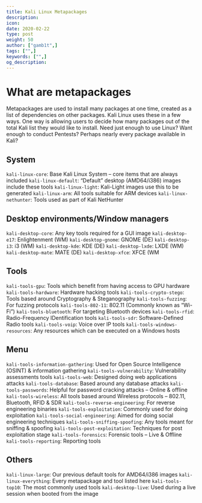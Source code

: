 ```yaml
---
title: Kali Linux Metapackages
description:
icon:
date: 2020-02-22
type: post
weight: 50
author: ["gamb1t",]
tags: ["",]
keywords: ["",]
og_description:
---
```


# What are metapackages

Metapackages are used to install many packages at one time, created as a list of dependencies on other packages. Kali Linux uses these in a few ways. One way is allowing users to decide how many packages out of the total Kali list they would like to install. Need just enough to use Linux? Want enough to conduct Pentests? Perhaps nearly every package available in Kali?

## System

`kali-linux-core`: Base Kali Linux System – core items that are always included
`kali-linux-default`: “Default” desktop (AMD64/i386) images include these tools
`kali-linux-light`: Kali-Light images use this to be generated
`kali-linux-arm`: All tools suitable for ARM devices
`kali-linux-nethunter`: Tools used as part of Kali NetHunter

## Desktop environments/Window managers

`kali-desktop-core`: Any key tools required for a GUI image
`kali-desktop-e17`: Enlightenment (WM)
`kali-desktop-gnome`: GNOME (DE)
`kali-desktop-i3`: i3 (WM)
`kali-desktop-kde`: KDE (DE)
`kali-desktop-lxde`: LXDE (WM)
`kali-desktop-mate`: MATE (DE)
`kali-desktop-xfce`: XFCE (WM

## Tools

`kali-tools-gpu`: Tools which benefit from having access to GPU hardware
`kali-tools-hardware`: Hardware hacking tools
`kali-tools-crypto-stego`: Tools based around Cryptography & Steganography
`kali-tools-fuzzing`: For fuzzing protocols
`kali-tools-802-11`: 802.11 (Commonly known as “Wi-Fi”)
`kali-tools-bluetooth`: For targeting Bluetooth devices
`kali-tools-rfid`: Radio-Frequency IDentification tools
`kali-tools-sdr`: Software-Defined Radio tools
`kali-tools-voip`: Voice over IP tools
`kali-tools-windows-resources`: Any resources which can be executed on a Windows hosts

## Menu

`kali-tools-information-gathering`: Used for Open Source Intelligence (OSINT) & information gathering
`kali-tools-vulnerability`: Vulnerability assessments tools
`kali-tools-web`: Designed doing web applications attacks
`kali-tools-database`: Based around any database attacks
`kali-tools-passwords`: Helpful for password cracking attacks – Online & offline
`kali-tools-wireless`: All tools based around Wireless protocols – 802.11, Bluetooth, RFID & SDR
`kali-tools-reverse-engineering`: For reverse engineering binaries
`kali-tools-exploitation`: Commonly used for doing exploitation
`kali-tools-social-engineering`: Aimed for doing social engineering techniques
`kali-tools-sniffing-spoofing`: Any tools meant for sniffing & spoofing
`kali-tools-post-exploitation`: Techniques for post exploitation stage
`kali-tools-forensics`: Forensic tools – Live & Offline
`kali-tools-reporting`: Reporting tools

## Others

`kali-linux-large`: Our previous default tools for AMD64/i386 images
`kali-linux-everything`: Every metapackage and tool listed here
`kali-tools-top10`: The most commonly used tools
`kali-desktop-live`: Used during a live session when booted from the image